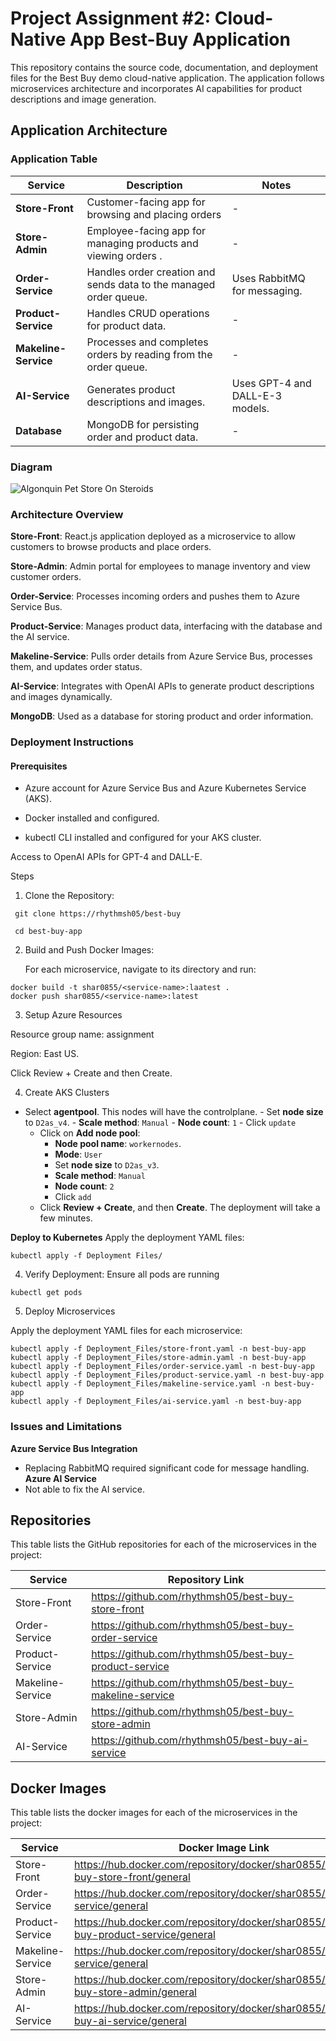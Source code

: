 # Project Assignment #2: Cloud-Native App Best-Buy Application

This repository contains the source code, documentation, and deployment files for the Best Buy demo cloud-native application. The application follows microservices architecture and incorporates AI capabilities for product descriptions and image generation.

## Application Architecture

### Application Table

| Service              | Description                                                       | Notes                           |
| -------------------- | ----------------------------------------------------------------- | ------------------------------- |
| **Store-Front**      | Customer-facing app for browsing and placing orders              | -                               |
| **Store-Admin**      | Employee-facing app for managing products and viewing orders .    | -                               |
| **Order-Service**    | Handles order creation and sends data to the managed order queue. | Uses RabbitMQ for messaging.    |
| **Product-Service**  | Handles CRUD operations for product data.                         | -                               |
| **Makeline-Service** | Processes and completes orders by reading from the order queue.   | -                               |
| **AI-Service**       | Generates product descriptions and images.                        | Uses GPT-4 and DALL-E-3 models. |
| **Database**         | MongoDB for persisting order and product data.                    | -                               |


### Diagram

![Algonquin Pet Store On Steroids](https://github.com/user-attachments/assets/ca65182d-4497-4cb0-9125-ce32c821e4aa)

### Architecture Overview

**Store-Front**: React.js application deployed as a microservice to allow customers to browse products and place orders.

**Store-Admin**: Admin portal for employees to manage inventory and view customer orders.

**Order-Service**: Processes incoming orders and pushes them to Azure Service Bus.

**Product-Service**: Manages product data, interfacing with the database and the AI service.

**Makeline-Service**: Pulls order details from Azure Service Bus, processes them, and updates order status.

**AI-Service**: Integrates with OpenAI APIs to generate product descriptions and images dynamically.

**MongoDB**: Used as a database for storing product and order information.

### Deployment Instructions

#### Prerequisites

* Azure account for Azure Service Bus and Azure Kubernetes Service (AKS).

* Docker installed and configured.

* kubectl CLI installed and configured for your AKS cluster.

Access to OpenAI APIs for GPT-4 and DALL-E.

Steps

1. Clone the Repository:
```
 git clone https://rhythmsh05/best-buy 
 ```
```
 cd best-buy-app
```
2. Build and Push Docker Images:

   For each microservice, navigate to its directory and run:
```
docker build -t shar0855/<service-name>:laatest .
docker push shar0855/<service-name>:latest
```
3. Setup Azure Resources

Resource group name: assignment

Region: East US.

Click Review + Create and then Create.

4. Create AKS Clusters

- Select **agentpool**. This nodes will have the controlplane.
        - Set **node size** to `D2as_v4`.
        - **Scale method**: `Manual`
        - **Node count**: `1`
        - Click `update`
     - Click on **Add node pool**:
        - **Node pool name**: `workernodes`.
        - **Mode**: `User` 
        - Set **node size** to `D2as_v3`.
        - **Scale method**: `Manual`
        - **Node count**: `2`
        - Click `add`
   - Click **Review + Create**, and then **Create**. The deployment will take a few minutes.

**Deploy to Kubernetes** Apply the deployment YAML files:
```
kubectl apply -f Deployment Files/
 ```

4. Verify Deployment:
   Ensure all pods are running
```
kubectl get pods
```
5. Deploy Microservices

Apply the deployment YAML files for each microservice:

```
kubectl apply -f Deployment_Files/store-front.yaml -n best-buy-app
kubectl apply -f Deployment_Files/store-admin.yaml -n best-buy-app
kubectl apply -f Deployment_Files/order-service.yaml -n best-buy-app
kubectl apply -f Deployment_Files/product-service.yaml -n best-buy-app
kubectl apply -f Deployment_Files/makeline-service.yaml -n best-buy-app
kubectl apply -f Deployment_Files/ai-service.yaml -n best-buy-app

```
### Issues and Limitations
**Azure Service Bus Integration**
   - Replacing RabbitMQ required significant code for message handling.
**Azure AI Service**
   - Not able to fix the AI service.


## Repositories
This table lists the GitHub repositories for each of the microservices in the project:

| **Service**        | **Repository Link**                          |
|--------------------|----------------------------------------------|
| Store-Front        | https://github.com/rhythmsh05/best-buy-store-front |
| Order-Service      | https://github.com/rhythmsh05/best-buy-order-service |
| Product-Service    | https://github.com/rhythmsh05/best-buy-product-service |
| Makeline-Service   | https://github.com/rhythmsh05/best-buy-makeline-service |
| Store-Admin        | https://github.com/rhythmsh05/best-buy-store-admin |
| AI-Service         | https://github.com/rhythmsh05/best-buy-ai-service |

## Docker Images
This table lists the docker images for each of the microservices in the project:

| **Service**        | **Docker Image Link**                          |
|--------------------|----------------------------------------------|
| Store-Front        | https://hub.docker.com/repository/docker/shar0855/best-buy-store-front/general |
| Order-Service      | https://hub.docker.com/repository/docker/shar0855/order-service/general |
| Product-Service    | https://hub.docker.com/repository/docker/shar0855/best-buy-product-service/general |
| Makeline-Service   | https://hub.docker.com/repository/docker/shar0855/makeline-service/general |
| Store-Admin        | https://hub.docker.com/repository/docker/shar0855/best-buy-store-admin/general |
| AI-Service         | https://hub.docker.com/repository/docker/shar0855/best-buy-ai-service/general |
